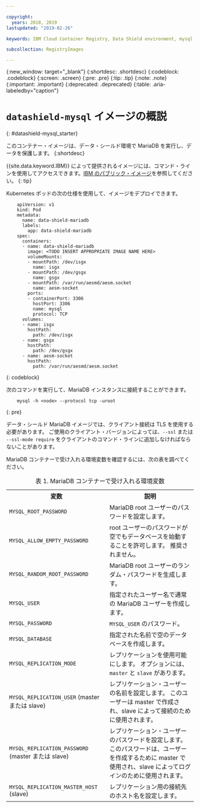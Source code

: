 ```yaml
---

copyright:
  years: 2018, 2019
lastupdated: "2019-02-26"

keywords: IBM Cloud Container Registry, Data Shield environment, mysql image, container image, public image

subcollection: RegistryImages

---
```


{:new_window: target="_blank"}
{:shortdesc: .shortdesc}
{:codeblock: .codeblock}
{:screen: .screen}
{:pre: .pre}
{:tip: .tip}
{:note: .note}
{:important: .important}
{:deprecated: .deprecated}
{:table: .aria-labeledby="caption"}

# `datashield-mysql` イメージの概説
{: #datashield-mysql_starter}

このコンテナー・イメージは、データ・シールド環境で MariaDB を実行し、データを保護します。
{:shortdesc}

{{site.data.keyword.IBM}} によって提供されるイメージには、コマンド・ラインを使用してアクセスできます。[IBM のパブリック・イメージ](/docs/services/Registry?topic=registry-public_images#public_images)を参照してください。
{: tip}

Kubernetes ポッドの次の仕様を使用して、イメージをデプロイできます。

```
    apiVersion: v1
    kind: Pod
    metadata:
      name: data-shield-mariadb
      labels:
        app: data-shield-mariadb
    spec:
      containers:
      - name: data-shield-mariadb
        image: <TODO INSERT APPROPRIATE IMAGE NAME HERE>
        volumeMounts:
        - mountPath: /dev/isgx
          name: isgx
        - mountPath: /dev/gsgx
          name: gsgx
        - mountPath: /var/run/aesmd/aesm.socket
          name: aesm-socket
        ports:
        - containerPort: 3306
          hostPort: 3306
          name: mysql
          protocol: TCP
      volumes:
      - name: isgx
        hostPath:
          path: /dev/isgx
      - name: gsgx
        hostPath:
          path: /dev/gsgx
      - name: aesm-socket
        hostPath:
          path: /var/run/aesmd/aesm.socket
```
{: codeblock}

次のコマンドを実行して、MariaDB インスタンスに接続することができます。

```
    mysql -h <node> --protocol tcp -uroot
```
{: pre}

データ・シールド MariaDB イメージでは、クライアント接続は TLS を使用する必要があります。 ご使用のクライアント・バージョンによっては、`--ssl` または `--ssl-mode require` をクライアントのコマンド・ラインに追加しなければならないことがあります。

MariaDB コンテナーで受け入れる環境変数を確認するには、次の表を調べてください。

<table>
<caption>表 1. MariaDB コンテナーで受け入れる環境変数</caption>
  <tr>
    <th>変数</th>
    <th>説明</th>
  </tr>
  <tr>
    <td><code>MYSQL_ROOT_PASSWORD</code></td>
    <td>MariaDB root ユーザーのパスワードを設定します。</td>
  </tr>
  <tr>
    <td><code>MYSQL_ALLOW_EMPTY_PASSWORD</code></td>
    <td>root ユーザーのパスワードが空でもデータベースを始動することを許可します。 推奨されません。</td>
  </tr>
  <tr>
    <td><code>MYSQL_RANDOM_ROOT_PASSWORD</code></td>
    <td>MariaDB root ユーザーのランダム・パスワードを生成します。</td>
  </tr>
  <tr>
    <td><code>MYSQL_USER</code></td>
    <td>指定されたユーザー名で通常の MariaDB ユーザーを作成します。</td>
  </tr>
  <tr>
    <td><code>MYSQL_PASSWORD</code></td>
    <td><code>MYSQL_USER</code> のパスワード。</td>
  </tr>
  <tr>
    <td><code>MYSQL_DATABASE</code></td>
    <td>指定された名前で空のデータベースを作成します。</td>
  </tr>
  <tr>
    <td><code>MYSQL_REPLICATION_MODE</code></td>
    <td>レプリケーションを使用可能にします。 オプションには、<code>master</code> と <code>slave</code> があります。</td>
  </tr>
  <tr>
    <td><code>MYSQL_REPLICATION_USER</code> (master または slave)</td>
    <td>レプリケーション・ユーザーの名前を設定します。 このユーザーは master で作成され、slave によって接続のために使用されます。</td>
  </tr>
  <tr>
    <td><code>MYSQL_REPLICATION_PASSWORD</code> (master または slave)</td>
    <td>レプリケーション・ユーザーのパスワードを設定します。 このパスワードは、ユーザーを作成するために master で使用され、slave によってログインのために使用されます。</td>
  </tr>
  <tr>
    <td><code>MYSQL_REPLICATION_MASTER_HOST</code> (slave)</td>
    <td>レプリケーション用の接続先のホスト名を設定します。</td>
  </tr>
</table>
